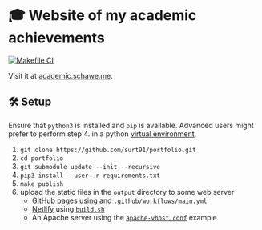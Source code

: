 # :mortar_board: Website of my academic achievements

[![Makefile CI](https://github.com/surt91/portfolio/actions/workflows/main.yml/badge.svg)](https://github.com/surt91/portfolio/actions/workflows/main.yml)

Visit it at [academic.schawe.me](https://academic.schawe.me).

## :hammer_and_wrench: Setup

Ensure that `python3` is installed and `pip` is available. Advanced users might prefer to perform
step 4. in a python [virtual environment](https://docs.python.org/3/tutorial/venv.html).

1. `git clone https://github.com/surt91/portfolio.git`
2. `cd portfolio`
3. `git submodule update --init --recursive`
4. `pip3 install --user -r requirements.txt`
5. `make publish`
6. upload the static files in the `output` directory to some web server
    * [GitHub pages](https://pages.github.com/) using and [`.github/workflows/main.yml`](main.yml)
    * [Netlify](https://www.netlify.com/) using [`build.sh`](build.sh)
    * An Apache server using the [`apache-vhost.conf`](apache-vhost.conf) example
